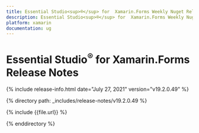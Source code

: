 ```yaml
---
title: Essential Studio<sup>®</sup> for  Xamarin.Forms Weekly Nuget Release Release Notes  
description: Essential Studio<sup>®</sup> for  Xamarin.Forms Weekly Nuget Release Release Notes  
platform: xamarin
documentation: ug
---
```


# Essential Studio<sup>®</sup> for  Xamarin.Forms  Release Notes  

{% include release-info.html date="July 27, 2021"  version="v19.2.0.49" %} 


{% directory path: _includes/release-notes/v19.2.0.49
 %}

{% include {{file.url}} %}

{% enddirectory %}